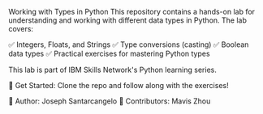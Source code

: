 Working with Types in Python
This repository contains a hands-on lab for understanding and working with different data types in Python. The lab covers:

✅ Integers, Floats, and Strings
✅ Type conversions (casting)
✅ Boolean data types
✅ Practical exercises for mastering Python types

This lab is part of IBM Skills Network's Python learning series.

🚀 Get Started: Clone the repo and follow along with the exercises!

📌 Author: Joseph Santarcangelo
📌 Contributors: Mavis Zhou

